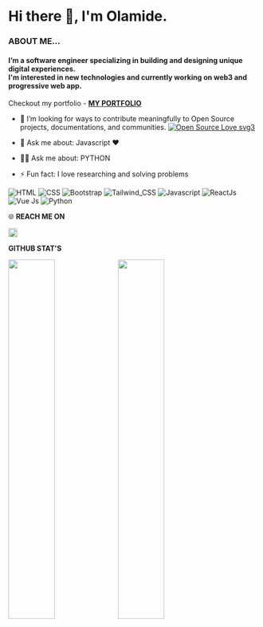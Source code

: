 # Hi there 👋, I'm Olamide.





<!-- ---

![Brand](firstCover.jpg)

--- -->

<h3>ABOUT ME...</h3> 
<p align='center'>
<h4> I’m a software engineer specializing in building and designing unique digital experiences.<br/>
I'm interested in new technologies and currently working on web3 and progressive web app.</h4> 

 Checkout my portfolio - **[MY PORTFOLIO](https://olamideo.pages.dev/)** 

- 👯 I’m looking for ways to contribute meaningfully to Open Source projects, documentations, and communities. [![Open Source Love svg3](https://badges.frapsoft.com/os/v3/open-source.svg?v=103)](https://github.com/ellerbrock/open-source-badges/)

- 💬 Ask me about: Javascript ❤️ 
-  👩‍💻 Ask me about: PYTHON
- ⚡ Fun fact: I love researching and solving problems


![HTML](https://img.shields.io/badge/html%20-%23E34F26.svg?&style=for-the-badge&logo=html5&logoColor=white)
![CSS](https://img.shields.io/badge/css%20-%231572B6.svg?&style=for-the-badge&logo=css3&logoColor=white)
![Bootstrap](https://img.shields.io/badge/-Bootstrap-blue?style=for-the-badge&logo=bootstrap)
![Tailwind_CSS](https://img.shields.io/badge/Tailwind_CSS-38B2AC?style=for-the-badge&logo=tailwind-css&logoColor=white)
![Javascript](https://img.shields.io/badge/-Javascript-ffb400?style=for-the-badge&logo=javascript&logoColor=ffff3f)
![ReactJs](https://img.shields.io/badge/-React-blue?style=for-the-badge&logo=react)
![Vue Js](https://img.shields.io/badge/Vue-41b883?style=for-the-badge&logo=vue.js&logoColor=white)
![Python](https://img.shields.io/badge/Python-blue?style=for-the-badge&logo=python&logoColor=blue)



 🌐 **REACH ME ON**

<a href='https://www.linkedin.com/in/devmide1/'><img alt="linkedin" src="https://raw.githubusercontent.com/rahul-jha98/rahul-jha98/561d474902b59c7429ec22bb73e225696c27b202/assets/linkedin.svg" height='18px'/></a>


</p>


**GITHUB STAT'S**




<div>
<img align="left" width="43%" src="https://github-readme-stats.vercel.app/api?username=olamideo1102&show_icons=true&theme=radical">
<img align="left" width="43%" src="https://github-readme-stats.vercel.app/api/top-langs/?username=olamideo1102">
</div>




  

